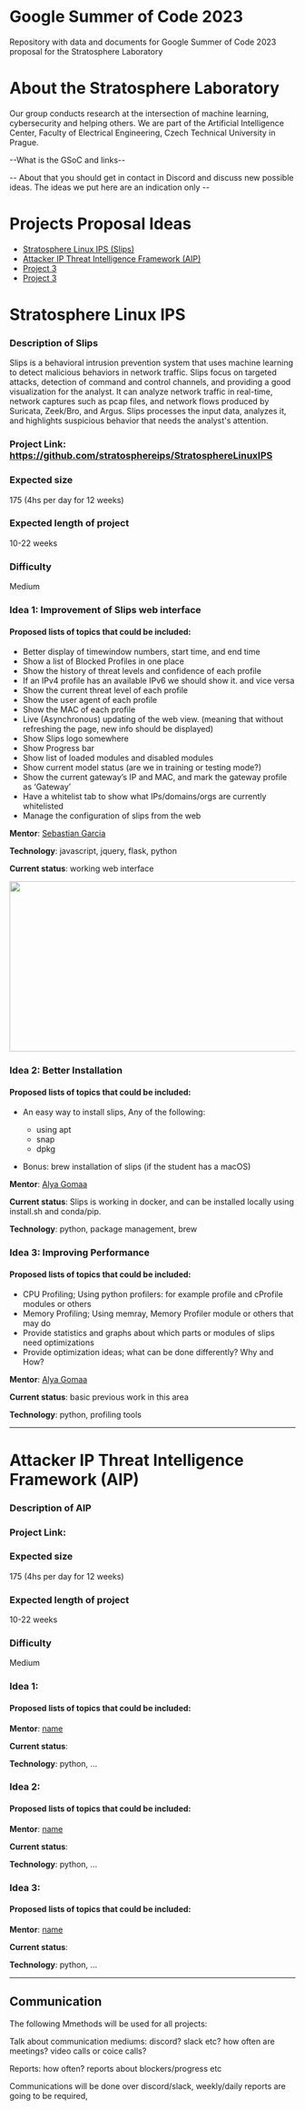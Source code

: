 # Google Summer of Code 2023
Repository with data and documents for Google Summer of Code 2023 proposal for the Stratosphere Laboratory

# About the Stratosphere Laboratory
Our group conducts research at the intersection of machine learning, cybersecurity and helping others. We are part of the Artificial Intelligence Center, Faculty of Electrical Engineering, Czech Technical University in Prague.

--What is the GSoC and links--

-- About that you should get in contact in Discord and discuss new possible ideas. The ideas we put here are an indication only --


# Projects Proposal Ideas
*  [Stratosphere Linux IPS (Slips)](https://github.com/stratosphereips/Google-Summer-of-Code-2023#stratosphere-linux-ips)
*  [Attacker IP Threat Intelligence Framework (AIP)](https://github.com/stratosphereips/Google-Summer-of-Code-2023#attacker-ip-threat-intelligence-framework-aip)
*  [Project 3]()
*  [Project 3]()


# Stratosphere Linux IPS

### Description of Slips
Slips is a behavioral intrusion prevention system that uses machine learning to detect malicious behaviors in network traffic. Slips focus on targeted attacks, detection of command and control channels, and providing a good visualization for the analyst. It can analyze network traffic in real-time, network captures such as pcap files, and network flows produced by Suricata, Zeek/Bro, and Argus. Slips processes the input data, analyzes it, and highlights suspicious behavior that needs the analyst's attention.


### Project Link: https://github.com/stratosphereips/StratosphereLinuxIPS

### Expected size
175 (4hs per day for 12 weeks) 

### Expected length of project 
10-22 weeks

### Difficulty
Medium

### Idea 1: Improvement of Slips web interface

#### Proposed lists of topics that could be included:
- Better display of timewindow numbers,  start time, and end time
- Show a list of Blocked Profiles in one place
- Show the history of threat levels and confidence of each profile
- If an IPv4 profile has an available IPv6 we should show it. and vice versa
- Show the current threat level of each profile 
- Show the user agent of each profile 
- Show the MAC of each profile
- Live (Asynchronous) updating of the web view. (meaning that without refreshing the page, new info should be displayed)
- Show Slips logo somewhere
- Show Progress bar 
- Show list of loaded modules and disabled modules
- Show current model status (are we in training or testing mode?)
- Show the current gateway’s IP and MAC, and mark the gateway profile as ‘Gateway’
- Have a whitelist tab to show what IPs/domains/orgs are currently whitelisted
- Manage the configuration of slips from the web

**Mentor**: [Sebastian Garcia](https://github.com/eldraco)

**Technology**: javascript, jquery, flask, python


**Current status**: working web interface

<img src="https://raw.githubusercontent.com/stratosphereips/Google-Summer-of-Code-2023/main/images/web_interface.png"  width="900" height="300">

### Idea 2: Better Installation

#### Proposed lists of topics that could be included:

- An easy way to install slips, Any of the following:
  - using apt
  - snap
  - dpkg
  
- Bonus: brew installation of slips (if the student has a macOS)  

**Mentor**: [Alya Gomaa](https://github.com/AlyaGomaa)

**Current status**: Slips is working in docker, and can be installed locally using install.sh and conda/pip. 

**Technology**: python, package management, brew



### Idea 3: Improving Performance


#### Proposed lists of topics that could be included:


- CPU Profiling; Using python profilers: for example profile and cProfile modules or others
- Memory Profiling; Using memray, Memory Profiler module or others that may do
- Provide statistics and graphs about which parts or modules of slips need optimizations
- Provide optimization ideas; what can be done differently? Why and How?


**Mentor**: [Alya Gomaa](https://github.com/AlyaGomaa)

**Current status**: basic previous work in this area

**Technology**: python, profiling tools


---

# Attacker IP Threat Intelligence Framework (AIP)

### Description of AIP

### Project Link: 

### Expected size
175 (4hs per day for 12 weeks) 

### Expected length of project 
10-22 weeks

### Difficulty
Medium

### Idea 1:

#### Proposed lists of topics that could be included:

**Mentor**: [name](https://github.com/)

**Current status**: 

**Technology**: python, ...


### Idea 2:

#### Proposed lists of topics that could be included:

**Mentor**: [name](https://github.com/)

**Current status**: 

**Technology**: python, ...


### Idea 3:

#### Proposed lists of topics that could be included:

**Mentor**: [name](https://github.com/)

**Current status**: 

**Technology**: python, ...

--- 

## Communication
The following Mmethods will be used for all projects:

Talk about communication mediums: discord? slack etc? how often are meetings? video calls or coice calls?

Reports: how often? reports about blockers/progress etc

Communications will be done over discord/slack, weekly/daily reports are going to be required, 

